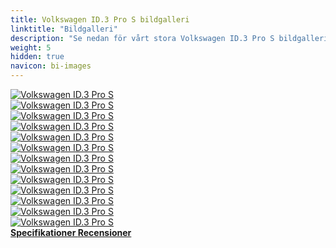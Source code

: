 ```yaml
---
title: Volkswagen ID.3 Pro S bildgalleri
linktitle: "Bildgalleri"
description: "Se nedan för vårt stora Volkswagen ID.3 Pro S bildgalleri. Klicka på bilderna för högupplösta versioner."
weight: 5
hidden: true
navicon: bi-images
---
```

<!-- markdownlint-disable MD033 -->
<div class="row" id ="my-gallery">
	<div class="pswp-grid-item col-6 col-md-4">
		<a href="https://media.evkx.net/multimedia/models/volkswagen/id.3/id.3_pro_s/exterior_1.jpg"
data-pswp-src="https://media.evkx.net/multimedia/models/volkswagen/id.3/id.3_pro_s/exterior_1.jpg"
data-pswp-width="3000"
data-pswp-height="2000" 
target="_blank">
			<img src="https://media.evkx.net/multimedia/models/volkswagen/id.3/id.3_pro_s/exterior_1_xst.jpg" alt="Volkswagen ID.3 Pro S" class="img-fluid " />
		</a>
	</div>
	<div class="pswp-grid-item col-6 col-md-4">
		<a href="https://media.evkx.net/multimedia/models/volkswagen/id.3/id.3_pro_s/exterior_2.jpg"
data-pswp-src="https://media.evkx.net/multimedia/models/volkswagen/id.3/id.3_pro_s/exterior_2.jpg"
data-pswp-width="3000"
data-pswp-height="1999" 
target="_blank">
			<img src="https://media.evkx.net/multimedia/models/volkswagen/id.3/id.3_pro_s/exterior_2_xst.jpg" alt="Volkswagen ID.3 Pro S" class="img-fluid " />
		</a>
	</div>
	<div class="pswp-grid-item col-6 col-md-4">
		<a href="https://media.evkx.net/multimedia/models/volkswagen/id.3/id.3_pro_s/exterior_3.jpg"
data-pswp-src="https://media.evkx.net/multimedia/models/volkswagen/id.3/id.3_pro_s/exterior_3.jpg"
data-pswp-width="3000"
data-pswp-height="2002" 
target="_blank">
			<img src="https://media.evkx.net/multimedia/models/volkswagen/id.3/id.3_pro_s/exterior_3_xst.jpg" alt="Volkswagen ID.3 Pro S" class="img-fluid " />
		</a>
	</div>
	<div class="pswp-grid-item col-6 col-md-4">
		<a href="https://media.evkx.net/multimedia/models/volkswagen/id.3/id.3_pro_s/exterior_4.jpg"
data-pswp-src="https://media.evkx.net/multimedia/models/volkswagen/id.3/id.3_pro_s/exterior_4.jpg"
data-pswp-width="3000"
data-pswp-height="1999" 
target="_blank">
			<img src="https://media.evkx.net/multimedia/models/volkswagen/id.3/id.3_pro_s/exterior_4_xst.jpg" alt="Volkswagen ID.3 Pro S" class="img-fluid " />
		</a>
	</div>
	<div class="pswp-grid-item col-6 col-md-4">
		<a href="https://media.evkx.net/multimedia/models/volkswagen/id.3/id.3_pro_s/main_1.jpg"
data-pswp-src="https://media.evkx.net/multimedia/models/volkswagen/id.3/id.3_pro_s/main_1.jpg"
data-pswp-width="3000"
data-pswp-height="1999" 
target="_blank">
			<img src="https://media.evkx.net/multimedia/models/volkswagen/id.3/id.3_pro_s/main_1_xst.jpg" alt="Volkswagen ID.3 Pro S" class="img-fluid " />
		</a>
	</div>
	<div class="pswp-grid-item col-6 col-md-4">
		<a href="https://media.evkx.net/multimedia/models/volkswagen/id.3/id.3_pro_s/screens_1.jpg"
data-pswp-src="https://media.evkx.net/multimedia/models/volkswagen/id.3/id.3_pro_s/screens_1.jpg"
data-pswp-width="3000"
data-pswp-height="2001" 
target="_blank">
			<img src="https://media.evkx.net/multimedia/models/volkswagen/id.3/id.3_pro_s/screens_1_xst.jpg" alt="Volkswagen ID.3 Pro S" class="img-fluid " />
		</a>
	</div>
	<div class="pswp-grid-item col-6 col-md-4">
		<a href="https://media.evkx.net/multimedia/models/volkswagen/id.3/id.3_pro_s/screens_2.jpg"
data-pswp-src="https://media.evkx.net/multimedia/models/volkswagen/id.3/id.3_pro_s/screens_2.jpg"
data-pswp-width="3000"
data-pswp-height="2006" 
target="_blank">
			<img src="https://media.evkx.net/multimedia/models/volkswagen/id.3/id.3_pro_s/screens_2_xst.jpg" alt="Volkswagen ID.3 Pro S" class="img-fluid " />
		</a>
	</div>
	<div class="pswp-grid-item col-6 col-md-4">
		<a href="https://media.evkx.net/multimedia/models/volkswagen/id.3/id.3_pro_s/screens_3.jpg"
data-pswp-src="https://media.evkx.net/multimedia/models/volkswagen/id.3/id.3_pro_s/screens_3.jpg"
data-pswp-width="3000"
data-pswp-height="1999" 
target="_blank">
			<img src="https://media.evkx.net/multimedia/models/volkswagen/id.3/id.3_pro_s/screens_3_xst.jpg" alt="Volkswagen ID.3 Pro S" class="img-fluid " />
		</a>
	</div>
	<div class="pswp-grid-item col-6 col-md-4">
		<a href="https://media.evkx.net/multimedia/models/volkswagen/id.3/id.3_pro_s/screens_4.jpg"
data-pswp-src="https://media.evkx.net/multimedia/models/volkswagen/id.3/id.3_pro_s/screens_4.jpg"
data-pswp-width="3000"
data-pswp-height="1999" 
target="_blank">
			<img src="https://media.evkx.net/multimedia/models/volkswagen/id.3/id.3_pro_s/screens_4_xst.jpg" alt="Volkswagen ID.3 Pro S" class="img-fluid " />
		</a>
	</div>
	<div class="pswp-grid-item col-6 col-md-4">
		<a href="https://media.evkx.net/multimedia/models/volkswagen/id.3/id.3_pro_s/screens_5.jpg"
data-pswp-src="https://media.evkx.net/multimedia/models/volkswagen/id.3/id.3_pro_s/screens_5.jpg"
data-pswp-width="3000"
data-pswp-height="2006" 
target="_blank">
			<img src="https://media.evkx.net/multimedia/models/volkswagen/id.3/id.3_pro_s/screens_5_xst.jpg" alt="Volkswagen ID.3 Pro S" class="img-fluid " />
		</a>
	</div>
	<div class="pswp-grid-item col-6 col-md-4">
		<a href="https://media.evkx.net/multimedia/models/volkswagen/id.3/id.3_pro_s/trunk_1.jpg"
data-pswp-src="https://media.evkx.net/multimedia/models/volkswagen/id.3/id.3_pro_s/trunk_1.jpg"
data-pswp-width="3000"
data-pswp-height="2000" 
target="_blank">
			<img src="https://media.evkx.net/multimedia/models/volkswagen/id.3/id.3_pro_s/trunk_1_xst.jpg" alt="Volkswagen ID.3 Pro S" class="img-fluid " />
		</a>
	</div>
	<div class="pswp-grid-item col-6 col-md-4">
		<a href="https://media.evkx.net/multimedia/models/volkswagen/id.3/id.3_pro_s/trunk_2.jpg"
data-pswp-src="https://media.evkx.net/multimedia/models/volkswagen/id.3/id.3_pro_s/trunk_2.jpg"
data-pswp-width="3000"
data-pswp-height="2000" 
target="_blank">
			<img src="https://media.evkx.net/multimedia/models/volkswagen/id.3/id.3_pro_s/trunk_2_xst.jpg" alt="Volkswagen ID.3 Pro S" class="img-fluid " />
		</a>
	</div>
	<div class="pswp-grid-item col-6 col-md-4">
		<a href="https://media.evkx.net/multimedia/models/volkswagen/id.3/id.3_pro_s/trunk_3.jpg"
data-pswp-src="https://media.evkx.net/multimedia/models/volkswagen/id.3/id.3_pro_s/trunk_3.jpg"
data-pswp-width="3000"
data-pswp-height="2000" 
target="_blank">
			<img src="https://media.evkx.net/multimedia/models/volkswagen/id.3/id.3_pro_s/trunk_3_xst.jpg" alt="Volkswagen ID.3 Pro S" class="img-fluid " />
		</a>
	</div>
</div>
<script type="module">
  import PhotoSwipeLightbox from '/js/photoswipe-lightbox.esm.js';
    const lightbox = new PhotoSwipeLightbox({
       gallery: '#my-gallery',
        children: 'a',
        pswpModule: () => import('/js/photoswipe.esm.js')
    });
lightbox.init();
</script>
<div class="mt-3 mb-3">
<a href="../specifications/" class="text-decoration-none text-black">
<strong><i class="bi-arrow-left"></i> Specifikationer </strong>
</a>
<a href="../reviews/" class="text-decoration-none text-black float-end">
<strong>Recensioner <i class="bi-arrow-right"></i></strong>
</a>
</div>
